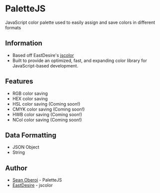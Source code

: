 # PaletteJS
JavaScript color palette used to easily assign and save colors in different formats

## Information
* Based off EastDesire's [jscolor](https://github.com/EastDesire/jscolor)
* Built to provide an optimized, fast, and expanding color library for JavaScript-based development.

## Features
* RGB color saving
* HEX color saving
* HSL color saving (Coming soon!)
* CMYK color saving (Coming soon!)
* HWB color saving (Coming soon!)
* NCol color saving (Coming soon!)

## Data Formatting
* JSON Object
* String

## Author
* [Sean Oberoi](https://github.com/xseano/) - PaletteJS
* [EastDesire](https://github.com/EastDesire/) - jscolor
